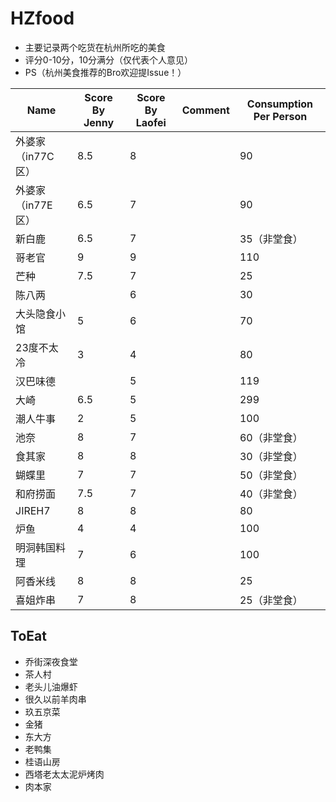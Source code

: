 # HZfood

* 主要记录两个吃货在杭州所吃的美食
* 评分0-10分，10分满分（仅代表个人意见）
* PS（杭州美食推荐的Bro欢迎提Issue！）

| Name                       | Score By Jenny             | Score By Laofei      | Comment     |  Consumption Per Person|
| -------------------------- | ---------------- | --------- | --------- | --------- | 
| 外婆家（in77C区）                      |  8.5 |  8 | | 90| 
| 外婆家（in77E区）                      |  6.5 |  7 | | 90| 
| 新白鹿                      | 6.5 |  7 | | 35（非堂食） | 
| 哥老官                      | 9 |  9 | | 110 | 
| 芒种                        | 7.5 |  7 | | 25 | 
| 陈八两                      |  |  6 | | 30 | 
| 大头隐食小馆                 | 5 |  6 | | 70 | 
| 23度不太冷                  |  3 |  4 | | 80| 
| 汉巴味德                  |   |  5 | | 119| 
| 大崎                  | 6.5  |  5 | | 299| 
| 潮人牛事                  |  2 |  5 | | 100 | 
| 池奈                 |  8 |  7 | | 60（非堂食） | 
| 食其家                 |  8 |  8 | | 30（非堂食） | 
| 蝴蝶里                |  7 |  7 | | 50（非堂食）| 
| 和府捞面             |  7.5 |  7 | | 40（非堂食） | 
| JIREH7                |  8 |  8 | | 80 | 
| 炉鱼                |  4 |  4 | | 100 | 
| 明洞韩国料理                |  7 |  6 | | 100 |
| 阿香米线                |  8 |  8 | | 25 | 
| 喜姐炸串                |  7 |  8 | | 25（非堂食）  | 


## ToEat

* 乔街深夜食堂
* 茶人村
* 老头儿油爆虾
* 很久以前羊肉串
* 玖五京菜
* 金猪
* 东大方
* 老鸭集
* 桂语山房
* 西塔老太太泥炉烤肉
* 肉本家
